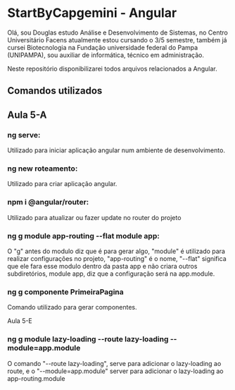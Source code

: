 # StartByCapgemini - Angular 

Olá, sou Douglas estudo Análise e Desenvolvimento de Sistemas, no Centro Universitário Facens atualmente estou cursando o 3/5 semestre, também já cursei Biotecnologia na Fundação universidade federal do Pampa (UNIPAMPA), sou auxiliar de informática, técnico em administração.

Neste repositório disponibilizarei todos arquivos relacionados a Angular.

## Comandos utilizados
## Aula 5-A

### ng serve: 
Utilizado para iniciar aplicação angular num ambiente de desenvolvimento.

### ng new roteamento: 
Utilizado para criar aplicação angular.

### npm i @angular/router: 
Utilizado para atualizar ou fazer update no router do projeto

### ng g module app-routing --flat module app:
O "g" antes do modulo diz que é para gerar algo, "module" é utilizado para realizar configurações no projeto, "app-routing" é o nome, "--flat" significa que ele fara esse modulo dentro da pasta app e não criara outros subdiretórios, module app, diz que a configuração será na app.module. 

### ng g componente PrimeiraPagina
Comando utilizado para gerar componentes.

Aula 5-E
### ng g module lazy-loading --route lazy-loading --module=app.module
O comando "--route lazy-loading", serve para adicionar o lazy-loading ao route, e o "--module=app.module" server para adicionar o lazy-loading ao app-routing.module